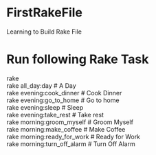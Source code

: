 # FirstRakeFile
Learning to Build Rake File

# Run following Rake Task 

rake  
rake all_day:day             # A Day  
rake evening:cook_dinner     # Cook Dinner  
rake evening:go_to_home      # Go to home  
rake evening:sleep           # Sleep  
rake evening:take_rest       # Take rest  
rake morning:groom_myself    # Groom Myself  
rake morning:make_coffee     # Make Coffee  
rake morning:ready_for_work  # Ready for Work  
rake morning:turn_off_alarm  # Turn Off Alarm  
